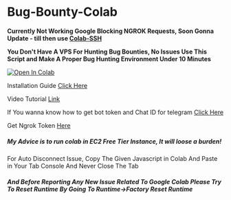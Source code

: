 # Bug-Bounty-Colab

**Currently Not Working Google Blocking NGROK Requests, Soon Gonna Update - till then use [Colab-SSH](https://github.com/WassimBenzarti/colab-ssh)**

**You Don't Have A VPS For Hunting Bug Bounties, No Issues Use This Script and Make A Proper Bug Hunting Environment Under 10 Minutes**
<br>

[![Open In Colab](https://colab.research.google.com/assets/colab-badge.svg)](https://colab.research.google.com/github/hackingguy/Bug-Hunting-Colab/)

Installation Guide [Click Here](https://medium.com/@akashchhabra710/bug-hunting-colab-41a8acb1d04)

Video Tutorial [Link](https://www.youtube.com/watch?v=4MIfThgA1Ls)

If You wanna know how to get bot token and Chat ID for telegram [Click Here](http://bit.ly/colab-bugs)

Get Ngrok Token [Here](https://ngrok.com/)

##### My Advice is to run colab in EC2 Free Tier Instance, It will loose a burden!
For Auto Disconnect Issue, Copy The Given Javascript in Colab And Paste in Your Tab Console And Never Close The Tab

##### And Before Reporting Any New Issue Related To Google Colab Please Try To Reset Runtime By Going To Runtime->Factory Reset Runtime
